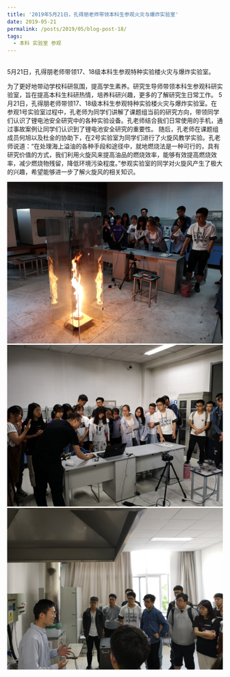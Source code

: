 ```yaml
---
title: '2019年5月21日，孔得朋老师带领本科生参观火灾与爆炸实验室'
date: 2019-05-21
permalink: /posts/2019/05/blog-post-18/
tags:
  - 本科 实验室 参观
---
```




​       
5月21日，孔得朋老师带领17、18级本科生参观特种实验楼火灾与爆炸实验室。


​       为了更好地带动学校科研氛围，提高学生素养。研究生导师带领本科生参观科研实验室，旨在提高本科生科研热情，培养科研兴趣，更多的了解研究生日常工作。
5月21日，孔得朋老师带领17、18级本科生参观特种实验楼火灾与爆炸实验室。在参观1号实验室过程中，孔老师为同学们讲解了课题组当前的研究方向，带领同学们认识了锂电池安全研究中的各种实验设备。孔老师结合我们日常使用的手机，通过事故案例让同学们认识到了锂电池安全研究的重要性。
随后，孔老师在课题组成员何旭以及杜金的协助下，在2号实验室为同学们进行了火旋风教学实验。孔老师说道：“在处理海上溢油的各种手段和途径中，就地燃烧法是一种可行的，具有研究价值的方式，我们利用火旋风来提高油品的燃烧效率，能够有效提高燃烧效率，减少燃烧物残留，降低环境污染程度。”参观实验室的同学对火旋风产生了极大的兴趣，希望能够进一步了解火旋风的相关知识。




![](/images/本科生参观实验室/1.jpg)
![](/images/本科生参观实验室/2.jpg)
![](/images/本科生参观实验室/3.jpg)
